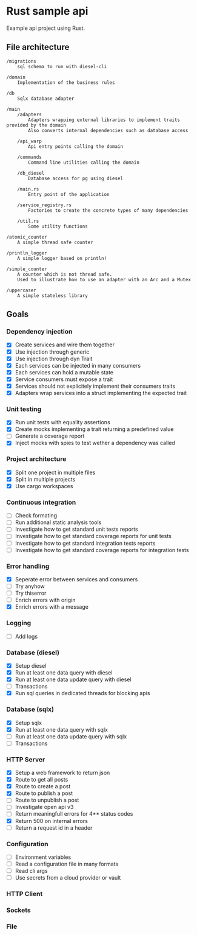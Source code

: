 # Rust sample api

Example api project using Rust.

## File architecture

    /migrations
        sql schema to run with diesel-cli

    /domain
        Implementation of the business rules

    /db
        Sqlx database adapter

    /main
        /adapters
            Adapters wrapping external libraries to implement traits provided by the domain
            Also converts internal dependencies such as database access

        /api_warp
            Api entry points calling the domain

        /commands
            Command line utilities calling the domain

        /db_diesel
            Database access for pg using diesel

        /main.rs
            Entry point of the application

        /service_registry.rs
            Factories to create the concrete types of many dependencies

        /util.rs
            Some utility functions

    /atomic_counter
        A simple thread safe counter

    /println_logger
        A simple logger based on println!

    /simple_counter
        A counter which is not thread safe.
        Used to illustrate how to use an adapter with an Arc and a Mutex

    /uppercaser
        A simple stateless library

## Goals

### Dependency injection
* [x] Create services and wire them together
* [x] Use injection through generic
* [x] Use injection through dyn Trait
* [x] Each services can be injected in many consumers
* [x] Each services can hold a mutable state
* [x] Service consumers must expose a trait
* [x] Services should not explicitely implement their consumers traits
* [x] Adapters wrap services into a struct implementing the expected trait

### Unit testing
* [x] Run unit tests with equality assertions
* [x] Create mocks implementing a trait returning a predefined value
* [ ] Generate a coverage report
* [x] Inject mocks with spies to test wether a dependency was called

### Project architecture
* [x] Split one project in multiple files
* [x] Split in multiple projects
* [x] Use cargo workspaces

### Continuous integration
* [ ] Check formating
* [ ] Run additional static analysis tools
* [ ] Investigate how to get standard unit tests reports
* [ ] Investigate how to get standard coverage reports for unit tests
* [ ] Investigate how to get standard integration tests reports
* [ ] Investigate how to get standard coverage reports for integration tests

### Error handling
* [x] Seperate error between services and consumers
* [ ] Try anyhow
* [ ] Try thiserror
* [ ] Enrich errors with origin
* [x] Enrich errors with a message

### Logging
* [ ] Add logs

### Database (diesel)
* [x] Setup diesel
* [x] Run at least one data query with diesel
* [x] Run at least one data update query with diesel
* [ ] Transactions
* [x] Run sql queries in dedicated threads for blocking apis

### Database (sqlx)
* [x] Setup sqlx
* [x] Run at least one data query with sqlx
* [ ] Run at least one data update query with sqlx
* [ ] Transactions

### HTTP Server
* [x] Setup a web framework to return json
* [x] Route to get all posts
* [x] Route to create a post
* [x] Route to publish a post
* [ ] Route to unpublish a post
* [ ] Investigate open api v3
* [ ] Return meaningfull errors for 4** status codes
* [x] Return 500 on internal errors
* [ ] Return a request id in a header

### Configuration
* [ ] Environment variables
* [ ] Read a configuration file in many formats
* [ ] Read cli args
* [ ] Use secrets from a cloud provider or vault

### HTTP Client

### Sockets

### File
